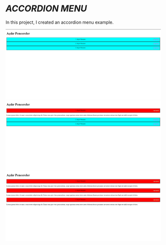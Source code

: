 <h1><i>ACCORDION MENU</i></h1>
<p>In this project, I created an accordion menu example.</p>
<img src="SS1.png">
<img src="SS2.png">
<img src="SS3.png">
